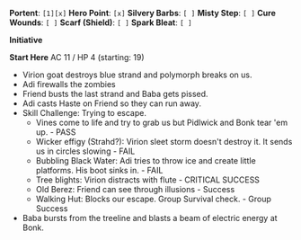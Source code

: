 **Portent**: `[1][x]`
**Hero Point**: `[x]`
**Silvery Barbs**: `[ ]`
**Misty Step**: `[ ]`
**Cure Wounds**: `[ ]`
**Scarf (Shield)**: `[ ]`
**Spark Bleat**: `[ ]`

**Initiative**

**Start Here**
AC 11 / HP 4 (starting: 19)
- Virion goat destroys blue strand and polymorph breaks on us.
- Adi firewalls the zombies
- Friend busts the last strand and Baba gets pissed.
- Adi casts Haste on Friend so they can run away.
- Skill Challenge: Trying to escape.
	- Vines come to life and try to grab us but Pidlwick and Bonk tear 'em up. - PASS
	- Wicker effigy (Strahd?): Virion sleet storm doesn't destroy it. It sends us in circles slowing - FAIL
	- Bubbling Black Water: Adi tries to throw ice and create little platforms. His boot sinks in. - FAIL
	- Tree blights: Virion distracts with flute - CRITICAL SUCCESS
	- Old Berez: Friend can see through illusions - Success
	- Walking Hut: Blocks our escape. Group Survival check. - Group Success
- Baba bursts from the treeline and blasts a beam of electric energy at Bonk. 